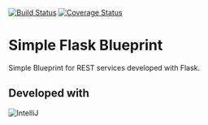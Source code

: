 [![Build Status](https://travis-ci.org/Kalimaha/simple_flask_blueprint.svg?branch=master)](https://travis-ci.org/Kalimaha/simple_flask_blueprint)
[![Coverage Status](https://coveralls.io/repos/Kalimaha/simple_flask_blueprint/badge.svg?branch=master)](https://coveralls.io/r/Kalimaha/simple_flask_blueprint?branch=master)

# Simple Flask Blueprint
Simple Blueprint for REST services developed with Flask.

Developed with 
--------------
![IntelliJ](http://www.jetbrains.com/idea/docs/logo_intellij_idea.png)
